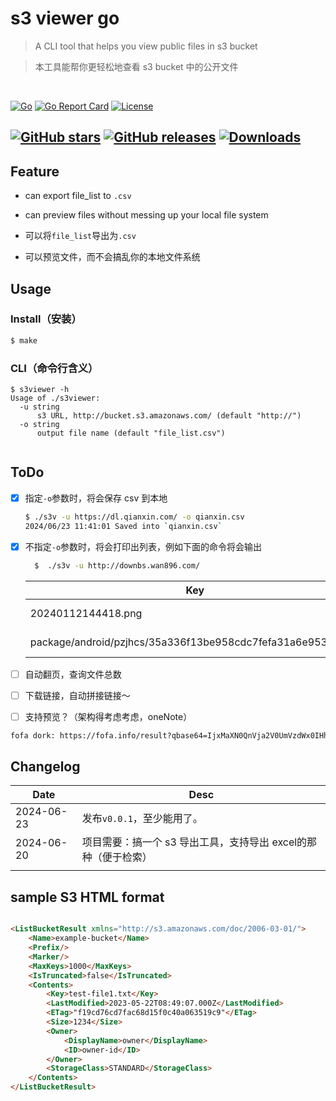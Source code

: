 # s3 viewer go
> A CLI tool that helps you view public files in s3 bucket 

> 本工具能帮你更轻松地查看 s3 bucket 中的公开文件
<br>

[![Go](https://img.shields.io/badge/Go-%2300ADD8.svg?&logo=go&logoColor=white)](#)
<a href="https://goreportcard.com/report/github.com/hi-unc1e/s3viewer-go"><img alt="Go Report Card" src="https://goreportcard.com/badge/github.com/hi-unc1e/s3viewer-go"/></a>
<a href="https://github.com/hi-unc1e/s3viewer-go/blob/main/LICENSE"><img alt="License" src="https://img.shields.io/github/license/hi-unc1e/s3viewer-go"/></a>

<a href="https://github.com/hi-unc1e/s3viewer-go/stargazers"><img alt="GitHub stars" src="https://img.shields.io/github/stars/hi-unc1e/s3viewer-go"/></a>
<a href="https://github.com/hi-unc1e/s3viewer-go/releases"><img alt="GitHub releases" src="https://img.shields.io/github/release/hi-unc1e/s3viewer-go"/></a>
<a href="https://github.com/hi-unc1e/s3viewer-go/releases"><img alt="Downloads" src="https://img.shields.io/github/downloads/hi-unc1e/s3viewer-go/total?color=brightgreen"/></a>
----
## Feature
- can export file_list to `.csv`
- can preview files without messing up your local file system

- 可以将`file_list`导出为`.csv`
- 可以预览文件，而不会搞乱你的本地文件系统


## Usage
### Install（安装）
```bash
$ make
```
### CLI（命令行含义）
```
$ s3viewer -h
Usage of ./s3viewer:    
  -u string
      s3 URL, http://bucket.s3.amazonaws.com/ (default "http://")
  -o string
      output file name (default "file_list.csv")
 
```
## ToDo
- [x] 指定`-o`参数时，将会保存 csv 到本地
    ```bash
    $ ./s3v -u https://dl.qianxin.com/ -o qianxin.csv
    2024/06/23 11:41:01 Saved into `qianxin.csv`
    ```
- [x] 不指定`-o`参数时，将会打印出列表，例如下面的命令将会输出
  ```bash
    $  ./s3v -u http://downbs.wan896.com/
  ```
  
  | Key                                                         | Size      | LastModifiedDate         |
  | ----------------------------------------------------------- | --------- | ------------------------ |
  | 20240112144418.png                                          | 347934    | 2024-01-17T09:25:17.000Z |
  | package/android/pzjhcs/35a336f13be958cdc7fefa31a6e953d5.apk | 463869061 | 2024-04-08T06:16:28.000Z |


- [ ] 自动翻页，查询文件总数
- [ ] 下载链接，自动拼接链接～
- [ ] 支持预览？（架构得考虑考虑，oneNote）

```html
fofa dork: https://fofa.info/result?qbase64=IjxMaXN0QnVja2V0UmVzdWx0IHhtbG5zPVwiaHR0cDovL3MzLmFtYXpvbmF3cy5jb20vZG9jLzIwMDYtMDMtMDEvXCI%2BIiAmJiBjb3VudHJ5PSJDTiIgJiYgaWNvbl9oYXNoPSIyMTAwMDcyMDYyIg%3D%3D


```

## Changelog
| Date       | Desc                                 |
| ---------- |--------------------------------------|
| 2024-06-23 | 发布`v0.0.1`，至少能用了。                    |
| 2024-06-20 | 项目需要：搞一个 s3 导出工具，支持导出 excel的那种（便于检索） |
|            |                                      |




    
## sample S3 HTML format
```html

<ListBucketResult xmlns="http://s3.amazonaws.com/doc/2006-03-01/">
    <Name>example-bucket</Name>
    <Prefix/>
    <Marker/>
    <MaxKeys>1000</MaxKeys>
    <IsTruncated>false</IsTruncated>
    <Contents>
        <Key>test-file1.txt</Key>
        <LastModified>2023-05-22T08:49:07.000Z</LastModified>
        <ETag>"f19cd76cd7fac68d15f0c40a063519c9"</ETag>
        <Size>1234</Size>
        <Owner>
            <DisplayName>owner</DisplayName>
            <ID>owner-id</ID>
        </Owner>
        <StorageClass>STANDARD</StorageClass>
    </Contents>
</ListBucketResult>
```